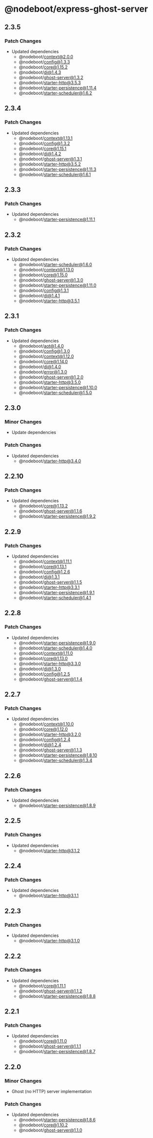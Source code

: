 # @nodeboot/express-ghost-server

## 2.3.5

### Patch Changes

-   Updated dependencies
    -   @nodeboot/context@2.0.0
    -   @nodeboot/config@1.3.3
    -   @nodeboot/core@1.15.2
    -   @nodeboot/di@1.4.3
    -   @nodeboot/ghost-server@1.3.2
    -   @nodeboot/starter-http@3.5.3
    -   @nodeboot/starter-persistence@1.11.4
    -   @nodeboot/starter-scheduler@1.6.2

## 2.3.4

### Patch Changes

-   Updated dependencies
    -   @nodeboot/context@1.13.1
    -   @nodeboot/config@1.3.2
    -   @nodeboot/core@1.15.1
    -   @nodeboot/di@1.4.2
    -   @nodeboot/ghost-server@1.3.1
    -   @nodeboot/starter-http@3.5.2
    -   @nodeboot/starter-persistence@1.11.3
    -   @nodeboot/starter-scheduler@1.6.1

## 2.3.3

### Patch Changes

-   Updated dependencies
    -   @nodeboot/starter-persistence@1.11.1

## 2.3.2

### Patch Changes

-   Updated dependencies
    -   @nodeboot/starter-scheduler@1.6.0
    -   @nodeboot/context@1.13.0
    -   @nodeboot/core@1.15.0
    -   @nodeboot/ghost-server@1.3.0
    -   @nodeboot/starter-persistence@1.11.0
    -   @nodeboot/config@1.3.1
    -   @nodeboot/di@1.4.1
    -   @nodeboot/starter-http@3.5.1

## 2.3.1

### Patch Changes

-   Updated dependencies
    -   @nodeboot/aot@1.4.0
    -   @nodeboot/config@1.3.0
    -   @nodeboot/context@1.12.0
    -   @nodeboot/core@1.14.0
    -   @nodeboot/di@1.4.0
    -   @nodeboot/error@1.3.0
    -   @nodeboot/ghost-server@1.2.0
    -   @nodeboot/starter-http@3.5.0
    -   @nodeboot/starter-persistence@1.10.0
    -   @nodeboot/starter-scheduler@1.5.0

## 2.3.0

### Minor Changes

-   Update dependencies

### Patch Changes

-   Updated dependencies
    -   @nodeboot/starter-http@3.4.0

## 2.2.10

### Patch Changes

-   Updated dependencies
    -   @nodeboot/core@1.13.2
    -   @nodeboot/ghost-server@1.1.6
    -   @nodeboot/starter-persistence@1.9.2

## 2.2.9

### Patch Changes

-   Updated dependencies
    -   @nodeboot/context@1.11.1
    -   @nodeboot/core@1.13.1
    -   @nodeboot/config@1.2.6
    -   @nodeboot/di@1.3.1
    -   @nodeboot/ghost-server@1.1.5
    -   @nodeboot/starter-http@3.3.1
    -   @nodeboot/starter-persistence@1.9.1
    -   @nodeboot/starter-scheduler@1.4.1

## 2.2.8

### Patch Changes

-   Updated dependencies
    -   @nodeboot/starter-persistence@1.9.0
    -   @nodeboot/starter-scheduler@1.4.0
    -   @nodeboot/context@1.11.0
    -   @nodeboot/core@1.13.0
    -   @nodeboot/starter-http@3.3.0
    -   @nodeboot/di@1.3.0
    -   @nodeboot/config@1.2.5
    -   @nodeboot/ghost-server@1.1.4

## 2.2.7

### Patch Changes

-   Updated dependencies
    -   @nodeboot/context@1.10.0
    -   @nodeboot/core@1.12.0
    -   @nodeboot/starter-http@3.2.0
    -   @nodeboot/config@1.2.4
    -   @nodeboot/di@1.2.4
    -   @nodeboot/ghost-server@1.1.3
    -   @nodeboot/starter-persistence@1.8.10
    -   @nodeboot/starter-scheduler@1.3.4

## 2.2.6

### Patch Changes

-   Updated dependencies
    -   @nodeboot/starter-persistence@1.8.9

## 2.2.5

### Patch Changes

-   Updated dependencies
    -   @nodeboot/starter-http@3.1.2

## 2.2.4

### Patch Changes

-   Updated dependencies
    -   @nodeboot/starter-http@3.1.1

## 2.2.3

### Patch Changes

-   Updated dependencies
    -   @nodeboot/starter-http@3.1.0

## 2.2.2

### Patch Changes

-   Updated dependencies
    -   @nodeboot/core@1.11.1
    -   @nodeboot/ghost-server@1.1.2
    -   @nodeboot/starter-persistence@1.8.8

## 2.2.1

### Patch Changes

-   Updated dependencies
    -   @nodeboot/core@1.11.0
    -   @nodeboot/ghost-server@1.1.1
    -   @nodeboot/starter-persistence@1.8.7

## 2.2.0

### Minor Changes

-   Ghost (no HTTP) server implementation

### Patch Changes

-   Updated dependencies
    -   @nodeboot/starter-persistence@1.8.6
    -   @nodeboot/core@1.10.2
    -   @nodeboot/ghost-server@1.1.0
